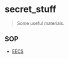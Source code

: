 # secret_stuff

> Some useful materials.

## SOP

- [EECS](https://mitcommlab.mit.edu/eecs/wp-content/uploads/sites/6/2016/09/CS-grad-school-personal-statement-annotated-example.pdf)